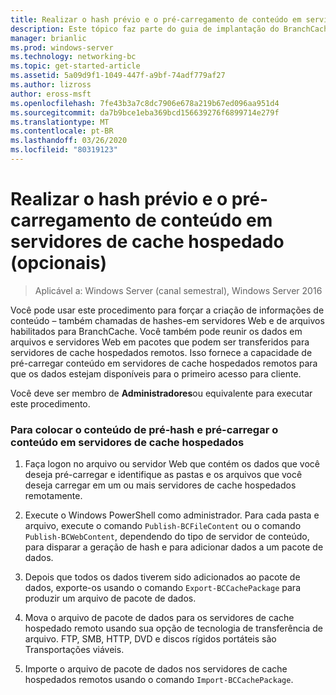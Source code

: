 ```yaml
---
title: Realizar o hash prévio e o pré-carregamento de conteúdo em servidores de cache hospedado (opcionais)
description: Este tópico faz parte do guia de implantação do BranchCache para o Windows Server 2016, que demonstra como implantar o BranchCache em modos de cache distribuídos e hospedados para otimizar o uso de largura de banda WAN em filiais.
manager: brianlic
ms.prod: windows-server
ms.technology: networking-bc
ms.topic: get-started-article
ms.assetid: 5a09d9f1-1049-447f-a9bf-74adf779af27
ms.author: lizross
author: eross-msft
ms.openlocfilehash: 7fe43b3a7c8dc7906e678a219b67ed096aa951d4
ms.sourcegitcommit: da7b9bce1eba369bcd156639276f6899714e279f
ms.translationtype: MT
ms.contentlocale: pt-BR
ms.lasthandoff: 03/26/2020
ms.locfileid: "80319123"
---
```

# <a name="prehashing-and-preloading-content-on-hosted-cache-servers-optional"></a>Realizar o hash prévio e o pré-carregamento de conteúdo em servidores de cache hospedado (opcionais)

>Aplicável a: Windows Server (canal semestral), Windows Server 2016

Você pode usar este procedimento para forçar a criação de informações de conteúdo – também chamadas de hashes-em servidores Web e de arquivos habilitados para BranchCache. Você também pode reunir os dados em arquivos e servidores Web em pacotes que podem ser transferidos para servidores de cache hospedados remotos.  Isso fornece a capacidade de pré-carregar conteúdo em servidores de cache hospedados remotos para que os dados estejam disponíveis para o primeiro acesso para cliente.  
  
Você deve ser membro de **Administradores**ou equivalente para executar este procedimento.  
  
### <a name="to-prehash-content-and-preload-the-content-on-hosted-cache-servers"></a>Para colocar o conteúdo de pré-hash e pré-carregar o conteúdo em servidores de cache hospedados  
  
1.  Faça logon no arquivo ou servidor Web que contém os dados que você deseja pré-carregar e identifique as pastas e os arquivos que você deseja carregar em um ou mais servidores de cache hospedados remotamente.  
  
2.  Execute o Windows PowerShell como administrador. Para cada pasta e arquivo, execute o comando `Publish-BCFileContent` ou o comando `Publish-BCWebContent`, dependendo do tipo de servidor de conteúdo, para disparar a geração de hash e para adicionar dados a um pacote de dados.  
  
3.  Depois que todos os dados tiverem sido adicionados ao pacote de dados, exporte-os usando o comando `Export-BCCachePackage` para produzir um arquivo de pacote de dados.  
  
4.  Mova o arquivo de pacote de dados para os servidores de cache hospedado remoto usando sua opção de tecnologia de transferência de arquivo.  FTP, SMB, HTTP, DVD e discos rígidos portáteis são Transportações viáveis.  
  
5.  Importe o arquivo de pacote de dados nos servidores de cache hospedados remotos usando o comando `Import-BCCachePackage`.  
  

